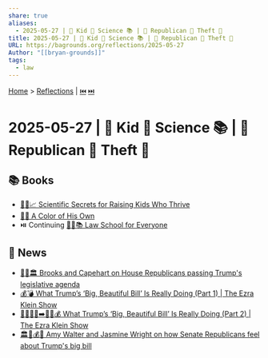 ```yaml
---
share: true
aliases:
  - 2025-05-27 | 🐐 Kid 🔬 Science 📚 | 📰 Republican 🐘 Theft 💸
title: 2025-05-27 | 🐐 Kid 🔬 Science 📚 | 📰 Republican 🐘 Theft 💸
URL: https://bagrounds.org/reflections/2025-05-27
Author: "[[bryan-grounds]]"
tags:
  - law
---
```

[Home](../index.md) > [Reflections](./index.md) | [⏮️](./2025-05-26.md) [⏭️](./2025-05-28.md)  
# 2025-05-27 | 🐐 Kid 🔬 Science 📚 | 📰 Republican 🐘 Theft 💸  
## 📚 Books  
- [🧪👶📈 Scientific Secrets for Raising Kids Who Thrive](../books/scientific-secrets-for-raising-kids-who-thrive.md)  
- [🌈🦎 A Color of His Own](../books/a-color-of-his-own.md)  
- ⏯️ Continuing [🧑‍⚖️📚 Law School for Everyone](../books/law-school-for-everyone.md)  
  
## 📰 News  
- [👹📜🏛️ Brooks and Capehart on House Republicans passing Trump's legislative agenda](../videos/brooks-and-capehart-on-house-republicans-passing-trumps-legislative-agenda.md)  
- [💰💣 What Trump’s ‘Big, Beautiful Bill’ Is Really Doing (Part 1) | The Ezra Klein Show](../videos/what-trumps-big-beautiful-bill-is-really-doing-part-1-the-ezra-klein-show.md)  
- [👹👶🏼💸➡️👴🏻💰 What Trump’s ‘Big, Beautiful Bill’ Is Really Doing (Part 2) | The Ezra Klein Show](../videos/what-trumps-big-beautiful-bill-is-really-doing-part-2-the-ezra-klein-show.md)  
- [🏛️📜💰🚨 Amy Walter and Jasmine Wright on how Senate Republicans feel about Trump's big bill](../videos/amy-walter-and-jasmine-wright-on-how-senate-republicans-feel-about-trumps-big-bill.md)